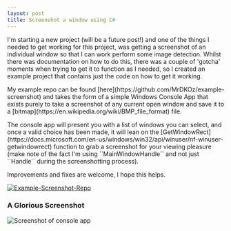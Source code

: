 ```yaml
---
layout: post
title: Screenshot a window using C#
---
```

<p>I'm starting a new project (will be a future post!) and one of the things I needed to get working for this project, was getting a screenshot of an individual window so that I can work perform some image detection. Whilst there was documentation on how to do this, there was a couple of 'gotcha' moments when trying to get it to function as I needed, so I created an example project that contains just the code on how to get it working.</p>

<p>My example repo can be found [here](https://github.com/MrDKOz/example-screenshot) and takes the form of a simple Windows Console App that exists purely to take a screenshot of any current open window and save it to a [bitmap](https://en.wikipedia.org/wiki/BMP_file_format) file.</p>

<p>The console app will present you with a list of windows you can select, and once a valid choice has been made, it will lean on the [GetWindowRect](https://docs.microsoft.com/en-us/windows/win32/api/winuser/nf-winuser-getwindowrect) function to grab a screenshot for your viewing pleasure (make note of the fact I'm using ``MainWindowHandle`` and not just ``Handle`` during the screenshotting process).</p>

<p>Improvements and fixes are welcome, I hope this helps.</p>

[![Example-Screenshot-Repo](https://img.shields.io/badge/GitHub-Repository-76189C?style=for-the-badge&logo=github)](https://github.com/MrDKOz/example-screenshot)

### A Glorious Screenshot
![Screenshot of console app](https://i.vgy.me/pOsxK5.png)
